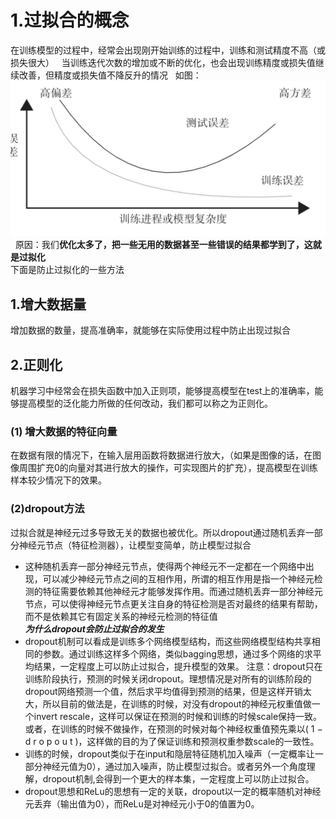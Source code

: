# 1.过拟合的概念
在训练模型的过程中，经常会出现刚开始训练的过程中，训练和测试精度不高（或损失很大）  
当训练迭代次数的增加或不断的优化，也会出现训练精度或损失值继续改善，但精度或损失值不降反升的情况  
如图：  
![图片](https://github.com/1511878271/Pytorch/blob/main/4.jpg)  
原因：我们**优化太多了，把一些无用的数据甚至一些错误的结果都学到了，这就是过拟化**    
下面是防止过拟化的一些方法  
## 1.增大数据量  
增加数据的数量，提高准确率，就能够在实际使用过程中防止出现过拟合    
## 2.正则化  
机器学习中经常会在损失函数中加入正则项，能够提高模型在test上的准确率，能够提高模型的泛化能力所做的任何改动，我们都可以称之为正则化。   
### (1) 增大数据的特征向量  
在数据有限的情况下，在输入层用函数将数据进行放大，（如果是图像的话，在图像周围扩充0的向量对其进行放大的操作，可实现图片的扩充），提高模型在训练样本较少情况下的效果。  
### (2)dropout方法  
过拟合就是神经元过多导致无关的数据也被优化。所以dropout通过随机丢弃一部分神经元节点（特征检测器），让模型变简单，防止模型过拟合  
- 这种随机丢弃一部分神经元节点，使得两个神经元不一定都在一个网络中出现，可以减少神经元节点之间的互相作用，所谓的相互作用是指一个神经元检测的特征需要依赖其他神经元才能够发挥作用。而通过随机丢弃一部分神经元节点，可以使得神经元节点更关注自身的特征检测是否对最终的结果有帮助，而不是依赖其它有固定关系的神经元检测的特征值  
***为什么dropout会防止过拟合的发生***
- dropout机制可以看成是训练多个网络模型结构，而这些网络模型结构共享相同的参数。通过训练这样多个网络，类似bagging思想，通过多个网络的求平均结果，一定程度上可以防止过拟合，提升模型的效果。
注意：dropout只在训练阶段执行，预测的时候关闭dropout。理想情况是对所有的训练阶段的dropout网络预测一个值，然后求平均值得到预测的结果，但是这样开销太大，所以目前的做法是，在训练的时候，对没有dropout的神经元权重值做一个invert rescale，这样可以保证在预测的时候和训练的时候scale保持一致。或者，在训练的时候不做操作，在预测的时候对每个神经权重值预先乘以( 1 − d r o p o u t )，这样做的目的为了保证训练和预测权重参数scale的一致性。 
- 训练的时候，dropout类似于在input和隐层特征随机加入噪声（一定概率让一部分神经元值为0），通过加入噪声，防止模型过拟合。或者另外一个角度理解，dropout机制,会得到一个更大的样本集，一定程度上可以防止过拟合。
- dropout思想和ReLu的思想有一定的关联，dropout以一定的概率随机对神经元丢弃（输出值为0），而ReLu是对神经元小于0的值置为0。


